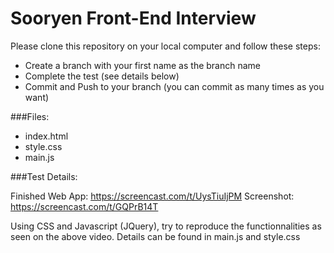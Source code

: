 # Sooryen Front-End Interview

Please clone this repository on your local computer and follow these steps:
- Create a branch with your first name as the branch name
- Complete the test (see details below)
- Commit and Push to your branch (you can commit as many times as you want)

###Files:
- index.html
- style.css
- main.js

###Test Details:

Finished Web App: https://screencast.com/t/UysTiuIjPM
Screenshot: https://screencast.com/t/GQPrB14T

Using CSS and Javascript (JQuery), try to reproduce the functionnalities as seen on the above video.
Details can be found in main.js and style.css